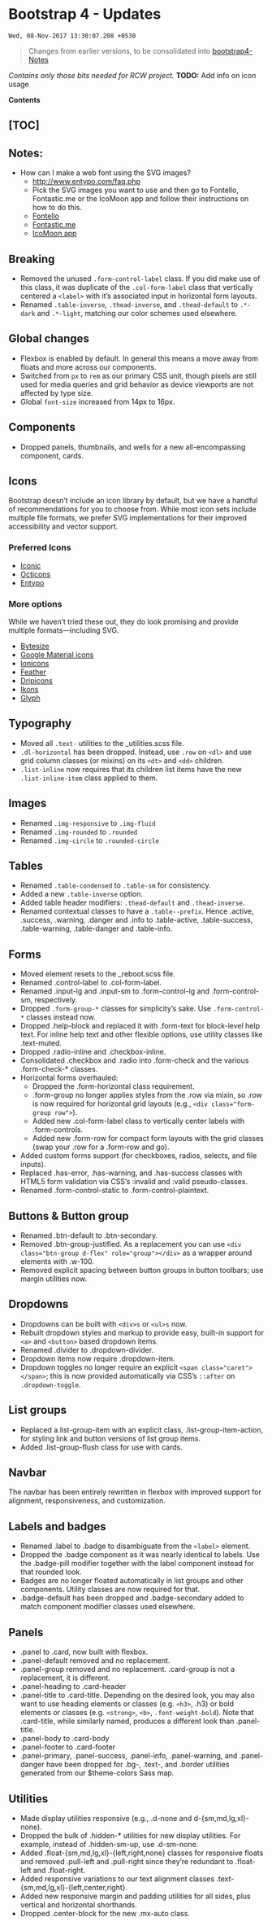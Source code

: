 # Bootstrap 4 - Updates
`Wed, 08-Nov-2017 13:30:07.208 +0530`

> Changes from earlier versions, to be consolidated into
[bootstrap4-Notes](bootstrap4-Notes.md)

_Contains only those bits needed for RCW project._
**TODO:** Add info on icon usage

**Contents**

[TOC]
---

## Notes:
- How can I make a web font using the SVG images?
	- http://www.entypo.com/faq.php
	- Pick the SVG images you want to use and then go to Fontello, Fontastic.me or the IcoMoon app and follow their instructions on how to do this.
	- [Fontello](http://www.fontello.com/)
	- [Fontastic.me](http://www.fontastic.me/)
	- [IcoMoon app](https://icomoon.io/app)

## Breaking
- Removed the unused `.form-control-label` class. If you did make use of this class, it was duplicate of the `.col-form-label` class that vertically centered a `<label>` with it’s associated input in horizontal form layouts.
- Renamed `.table-inverse`, `.thead-inverse`, and `.thead-default` to `.*-dark` and `.*-light`, matching our color schemes used elsewhere.

## Global changes
- Flexbox is enabled by default. In general this means a move away from floats and more across our components.
- Switched from `px` to `rem` as our primary CSS unit, though pixels are still used for media queries and grid behavior as device viewports are not affected by type size.
- Global `font-size` increased from 14px to 16px.

## Components
- Dropped panels, thumbnails, and wells for a new all-encompassing component, cards.

## Icons
Bootstrap doesn’t include an icon library by default, but we have a handful of recommendations for you to choose from. While most icon sets include multiple file formats, we prefer SVG implementations for their improved accessibility and vector support.

### Preferred Icons
- [Iconic](https://useiconic.com/open/)
- [Octicons](https://octicons.github.com/)
- [Entypo](http://www.entypo.com/)

### More options
While we haven’t tried these out, they do look promising and provide multiple formats—including SVG.
- [Bytesize](https://github.com/danklammer/bytesize-icons)
- [Google Material icons](https://material.io/icons/)
- [Ionicons](http://ionicons.com/)
- [Feather](https://feathericons.com/)
- [Dripicons](http://demo.amitjakhu.com/dripicons/)
- [Ikons](http://ikons.piotrkwiatkowski.co.uk/)
- [Glyph](http://glyph.smarticons.co/)


## Typography
- Moved all `.text-` utilities to the _utilities.scss file.
- `.dl-horizontal` has been dropped. Instead, use `.row` on `<dl>` and use grid column classes (or mixins) on its `<dt>` and `<dd>` children.
- `.list-inline` now requires that its children list items have the new `.list-inline-item` class applied to them.

## Images
- Renamed `.img-responsive` to `.img-fluid`
- Renamed `.img-rounded` to `.rounded`
- Renamed `.img-circle` to `.rounded-circle`

## Tables
- Renamed `.table-condensed` to `.table-sm` for consistency.
- Added a new `.table-inverse` option.
- Added table header modifiers: `.thead-default` and `.thead-inverse`.
- Renamed contextual classes to have a `.table--prefix`. Hence .active, .success, .warning, .danger and .info to .table-active, .table-success, .table-warning, .table-danger and .table-info.

## Forms
- Moved element resets to the _reboot.scss file.
- Renamed .control-label to .col-form-label.
- Renamed .input-lg and .input-sm to .form-control-lg and .form-control-sm, respectively.
- Dropped `.form-group-*` classes for simplicity’s sake. Use `.form-control-*` classes instead now.
- Dropped .help-block and replaced it with .form-text for block-level help text. For inline help text and other flexible options, use utility classes like .text-muted.
- Dropped .radio-inline and .checkbox-inline.
- Consolidated .checkbox and .radio into .form-check and the various .form-check-* classes.
- Horizontal forms overhauled:
	- Dropped the .form-horizontal class requirement.
	- .form-group no longer applies styles from the .row via mixin, so .row is now required for horizontal grid layouts (e.g., `<div class="form-group row">`).
	- Added new .col-form-label class to vertically center labels with .form-controls.
	- Added new .form-row for compact form layouts with the grid classes (swap your .row for a .form-row and go).
- Added custom forms support (for checkboxes, radios, selects, and file inputs).
- Replaced .has-error, .has-warning, and .has-success classes with HTML5 form validation via CSS’s :invalid and :valid pseudo-classes.
- Renamed .form-control-static to .form-control-plaintext.

## Buttons & Button group
- Renamed .btn-default to .btn-secondary.
- Removed .btn-group-justified. As a replacement you can use `<div class="btn-group d-flex" role="group"></div>` as a wrapper around elements with .w-100.
- Removed explicit spacing between button groups in button toolbars; use margin utilities now.

## Dropdowns
- Dropdowns can be built with `<div>s` or `<ul>s` now.
- Rebuilt dropdown styles and markup to provide easy, built-in support for `<a>` and `<button>` based dropdown items.
- Renamed .divider to .dropdown-divider.
- Dropdown items now require .dropdown-item.
- Dropdown toggles no longer require an explicit `<span class="caret"></span>`; this is now provided automatically via CSS’s `::after` on `.dropdown-toggle`.

## List groups
- Replaced a.list-group-item with an explicit class, .list-group-item-action, for styling link and button versions of list group items.
- Added .list-group-flush class for use with cards.

## Navbar
The navbar has been entirely rewritten in flexbox with improved support for alignment, responsiveness, and customization.

## Labels and badges
- Renamed .label to .badge to disambiguate from the `<label>` element.
- Dropped the .badge component as it was nearly identical to labels. Use the .badge-pill modifier together with the label component instead for that rounded look.
- Badges are no longer floated automatically in list groups and other components. Utility classes are now required for that.
- .badge-default has been dropped and .badge-secondary added to match component modifier classes used elsewhere.

## Panels
- .panel to .card, now built with flexbox.
- .panel-default removed and no replacement.
- .panel-group removed and no replacement. .card-group is not a replacement, it is different.
- .panel-heading to .card-header
- .panel-title to .card-title. Depending on the desired look, you may also want to use heading elements or classes (e.g. `<h3>`, .h3) or bold elements or classes (e.g. `<strong>`, `<b>`, `.font-weight-bold`). Note that .card-title, while similarly named, produces a different look than .panel-title.
- .panel-body to .card-body
- .panel-footer to .card-footer
- .panel-primary, .panel-success, .panel-info, .panel-warning, and .panel-danger have been dropped for .bg-, .text-, and .border utilities generated from our $theme-colors Sass map.

## Utilities
- Made display utilities responsive (e.g., .d-none and d-{sm,md,lg,xl}-none).
- Dropped the bulk of .hidden-* utilities for new display utilities. For example, instead of .hidden-sm-up, use .d-sm-none.
- Added .float-{sm,md,lg,xl}-{left,right,none} classes for responsive floats and removed .pull-left and .pull-right since they’re redundant to .float-left and .float-right.
- Added responsive variations to our text alignment classes .text-{sm,md,lg,xl}-{left,center,right}.
- Added new responsive margin and padding utilities for all sides, plus vertical and horizontal shorthands.
- Dropped .center-block for the new .mx-auto class.
